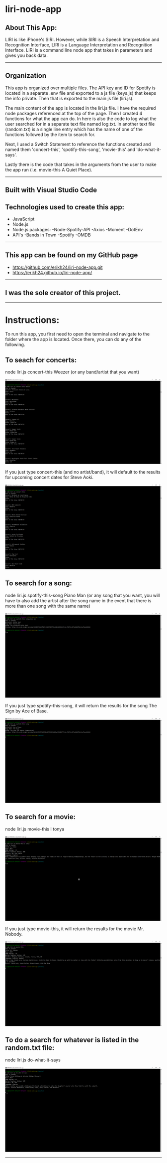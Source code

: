 # liri-node-app


## About This App:

LIRI is like iPhone's SIRI. However, while SIRI is a Speech Interpretation and Recognition Interface, LIRI is a Language Interpretation and Recognition Interface. LIRI is a command line node app that takes in parameters and gives you back data.

****

## Organization 
This app is organized over multiple files. The API key and ID for Spotify is located in a separate .env file and exported to a js file (keys.js) that keeps the info private. Then that is exported to the main js file (liri.js).

The main content of the app is located in the liri.js file. I have the required node packages referenced at the top of the page. Then I created 4 functions for what the app can do. In here is also the code to log what the user searched for in a separate text file named log.txt. In another text file (random.txt) is a single line entry which has the name of one of the functions followed by the item to search for. 

Next, I used a Switch Statement to reference the functions created and named them 'concert-this', 'spotify-this-song', 'movie-this' and 'do-what-it-says'.

Lastly there is the code that takes in the arguments from the user to make the app run (i.e. movie-this A Quiet Place). 

****

## Built with Visual Studio Code

## Technologies used to create this app:
- JavaScript
- Node.js
- Node.js packages: 
    -Node-Spotify-API
    -Axios
    -Moment
    -DotEnv
- API's
    -Bands in Town
    -Spotify
    -OMDB 

****

## This app can be found on my GitHub page
- https://github.com/erikh24/liri-node-app.git
- https://erikh24.github.io/liri-node-app/

****

 ## I was the sole creator of this project.
 
****


# Instructions:

 To run this app, you first need to open the terminal and navigate to the folder where the app is located. Once there, you can do any of the following.

## To seach for concerts:
node liri.js concert-this Weezer (or any band/artist that you want)

![image](/images/concert-this-weezer.png)

    
If you just type concert-this (and no artist/band), it will default to the results for upcoming concert dates for Steve Aoki.

![image](/images/concert-this.png)


## To search for a song:
node liri.js spotify-this-song Piano Man (or any song that you want, you will have to also add the artist after the song name in the event that there is more than one song with the same name)

![image](/images/spotify-this-song-piano-man.png)

If you just type spotify-this-song, it will return the results for the song The Sign by Ace of Base.

![image](/images/spotify-this-song.png)


## To search for a movie:
node liri.js movie-this I tonya

![image](/images/movie-this-i-tonya.png)

If you just type movie-this, it will return the results for the movie Mr. Nobody.

![image](/images/movie-this.png)


## To do a search for whatever is listed in the random.txt file:
node liri.js do-what-it-says

![image](/images/do-what-it-says.png)

****


